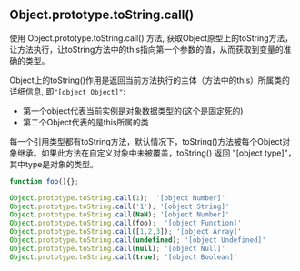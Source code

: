 
## Object.prototype.toString.call()
使用 Object.prototype.toString.call() 方法, 获取Object原型上的toString方法，让方法执行，让toString方法中的this指向第一个参数的值，从而获取到变量的准确的类型。

Object上的toString()作用是返回当前方法执行的主体（方法中的this）所属类的详细信息, 即`"[object Object]"`: 
* 第一个object代表当前实例是对象数据类型的(这个是固定死的)
* 第二个Object代表的是this所属的类

每一个引用类型都有toString方法，默认情况下，toString()方法被每个Object对象继承。如果此方法在自定义对象中未被覆盖，toString() 返回 "[object type]"，其中type是对象的类型。

```js
function foo(){};

Object.prototype.toString.call(1);  '[object Number]'
Object.prototype.toString.call('1'); '[object String]'
Object.prototype.toString.call(NaN); '[object Number]'
Object.prototype.toString.call(foo);  '[object Function]'
Object.prototype.toString.call([1,2,3]); '[object Array]'
Object.prototype.toString.call(undefined); '[object Undefined]'
Object.prototype.toString.call(null); '[object Null]'
Object.prototype.toString.call(true); '[object Boolean]'
```